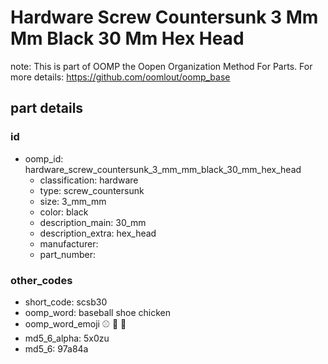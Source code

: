 # Hardware Screw Countersunk 3 Mm Mm Black 30 Mm Hex Head  

note: This is part of OOMP the Oopen Organization Method For Parts. For more details: https://github.com/oomlout/oomp_base

##  part details





### id
* oomp_id: hardware_screw_countersunk_3_mm_mm_black_30_mm_hex_head
  * classification: hardware
  * type: screw_countersunk
  * size: 3_mm_mm
  * color: black
  * description_main: 30_mm
  * description_extra: hex_head
  * manufacturer: 
  * part_number: 

### other_codes
* short_code: scsb30
* oomp_word: baseball shoe chicken
* oomp_word_emoji :baseball: :shoe: :chicken:
* md5_6_alpha: 5x0zu
* md5_6: 97a84a
